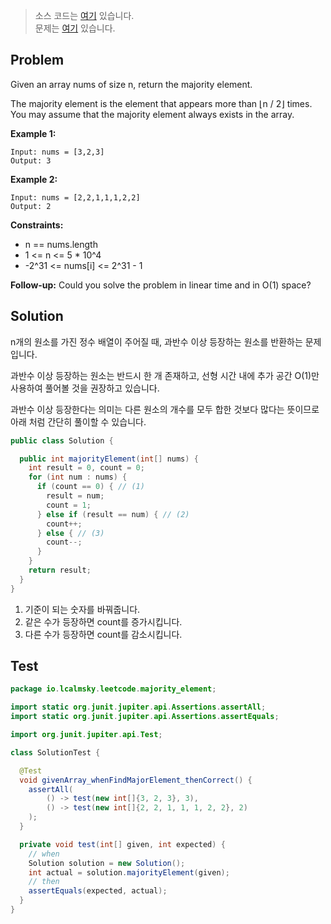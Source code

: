 > 소스 코드는 [여기](https://github.com/lcalmsky/leetcode/blob/master/src/main/java/io/lcalmsky/leetcode/majority_element/Solution.java) 있습니다.  
> 문제는 [여기](https://leetcode.com/problems/majority-element/) 있습니다.

## Problem

Given an array nums of size n, return the majority element.

The majority element is the element that appears more than ⌊n / 2⌋ times. You may assume that the majority element always exists in the array.

**Example 1:**
```text
Input: nums = [3,2,3]
Output: 3
```
**Example 2:**
```text
Input: nums = [2,2,1,1,1,2,2]
Output: 2
```

**Constraints:**

* n == nums.length
* 1 <= n <= 5 * 10^4
* -2^31 <= nums[i] <= 2^31 - 1

**Follow-up:** Could you solve the problem in linear time and in O(1) space?

## Solution

n개의 원소를 가진 정수 배열이 주어질 때, 과반수 이상 등장하는 원소를 반환하는 문제입니다.

과반수 이상 등장하는 원소는 반드시 한 개 존재하고, 선형 시간 내에 추가 공간 O(1)만 사용하여 풀어볼 것을 권장하고 있습니다.

과반수 이상 등장한다는 의미는 다른 원소의 개수를 모두 합한 것보다 많다는 뜻이므로 아래 처럼 간단히 풀이할 수 있습니다.

```java
public class Solution {

  public int majorityElement(int[] nums) {
    int result = 0, count = 0;
    for (int num : nums) {
      if (count == 0) { // (1)
        result = num;
        count = 1;
      } else if (result == num) { // (2)
        count++;
      } else { // (3)
        count--;
      }
    }
    return result;
  }
}
```

1. 기준이 되는 숫자를 바꿔줍니다.
2. 같은 수가 등장하면 count를 증가시킵니다.
3. 다른 수가 등장하면 count를 감소시킵니다.

## Test

```java
package io.lcalmsky.leetcode.majority_element;

import static org.junit.jupiter.api.Assertions.assertAll;
import static org.junit.jupiter.api.Assertions.assertEquals;

import org.junit.jupiter.api.Test;

class SolutionTest {

  @Test
  void givenArray_whenFindMajorElement_thenCorrect() {
    assertAll(
        () -> test(new int[]{3, 2, 3}, 3),
        () -> test(new int[]{2, 2, 1, 1, 1, 2, 2}, 2)
    );
  }

  private void test(int[] given, int expected) {
    // when
    Solution solution = new Solution();
    int actual = solution.majorityElement(given);
    // then
    assertEquals(expected, actual);
  }
}
```